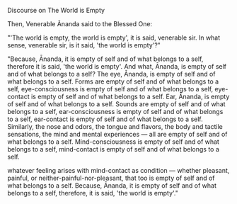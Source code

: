 Discourse on The World is Empty

Then, Venerable Ānanda said to the Blessed One:

"'The world is empty, the world is empty', it is said, venerable sir. In what sense, venerable sir, is it said, 'the world is empty'?"

"Because, Ānanda, it is empty of self and of what belongs to a self, therefore it is said, 'the world is empty'. And what, Ānanda, is empty of self and of what belongs to a self? The eye, Ānanda, is empty of self and of what belongs to a self. Forms are empty of self and of what belongs to a self, eye-consciousness is empty of self and of what belongs to a self, eye-contact is empty of self and of what belongs to a self. Ear, Ānanda, is empty of self and of what belongs to a self. Sounds are empty of self and of what belongs to a self, ear-consciousness is empty of self and of what belongs to a self, ear-contact is empty of self and of what belongs to a self. Similarly, the nose and odors, the tongue and flavors, the body and tactile sensations, the mind and mental experiences — all are empty of self and of what belongs to a self. Mind-consciousness is empty of self and of what belongs to a self, mind-contact is empty of self and of what belongs to a self.

whatever feeling arises with mind-contact as condition — whether pleasant, painful, or neither-painful-nor-pleasant, that too is empty of self and of what belongs to a self. Because, Ānanda, it is empty of self and of what belongs to a self, therefore, it is said, 'the world is empty'."